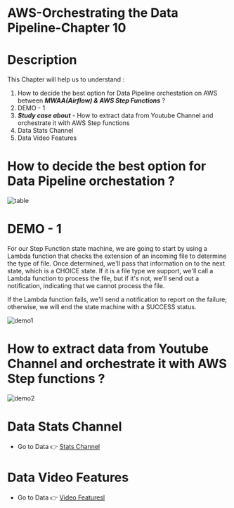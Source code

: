 # AWS-Orchestrating the Data Pipeline-Chapter 10

# Description

This Chapter will help us to understand :

1. How to decide the best option for Data Pipeline orchestation on AWS between ***MWAA(Airflow) & AWS Step Functions*** ? 
2. DEMO - 1
3. ***Study case about*** - How to extract data from Youtube Channel and orchestrate  it with AWS Step functions
4. Data Stats Channel
5. Data Video Features

# How to decide the best option for Data Pipeline orchestation ? 

![table](https://github.com/alexbonella/AWS-StudyClub/blob/upload_chapter10_2104/infra_demo/Airflow_VS_Step_Functions.png)

# DEMO - 1

For our Step Function state machine, we are going to start by using a Lambda function that checks the extension of an incoming 
file to determine the type of file. Once determined, we'll pass that information on to the next state, which is a CHOICE state. If it
is a file type we support, we'll call a Lambda function to process the file, but if it's not, we'll send out a notification, indicating that we cannot process the file.

If the Lambda function fails, we'll send a notification to report on the failure; otherwise,
we will end the state machine with a SUCCESS status.

![demo1](https://github.com/alexbonella/AWS-StudyClub/blob/upload_chapter10_2104/infra_demo/demo_chapter10.png)

# How to extract data from Youtube Channel and orchestrate  it with AWS Step functions ?

![demo2](https://github.com/alexbonella/AWS-StudyClub/blob/upload_chapter10_2104/infra_demo/infra_chapter_10_de.png)

# Data Stats Channel 

* Go to Data  👉 [Stats Channel](https://github.com/alexbonella/AWS-StudyClub/tree/upload_chapter10_2104/stats_channel)

# Data Video Features

* Go to Data  👉  [Video Featuresl](https://github.com/alexbonella/AWS-StudyClub/tree/upload_chapter10_2104/video_feature_data)
